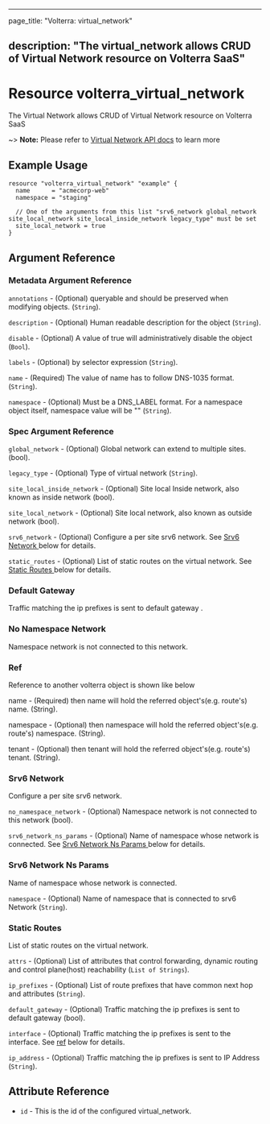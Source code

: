 ---

page_title: "Volterra: virtual_network"

description: "The virtual_network allows CRUD of Virtual Network resource on Volterra SaaS"
-------------------------------------------------------------------------------------------

Resource volterra_virtual_network
=================================

The Virtual Network allows CRUD of Virtual Network resource on Volterra SaaS

~> **Note:** Please refer to [Virtual Network API docs](https://volterra.io/docs/api/virtual-network) to learn more

Example Usage
-------------

```hcl
resource "volterra_virtual_network" "example" {
  name      = "acmecorp-web"
  namespace = "staging"

  // One of the arguments from this list "srv6_network global_network site_local_network site_local_inside_network legacy_type" must be set
  site_local_network = true
}

```

Argument Reference
------------------

### Metadata Argument Reference

`annotations` - (Optional) queryable and should be preserved when modifying objects. (`String`).

`description` - (Optional) Human readable description for the object (`String`).

`disable` - (Optional) A value of true will administratively disable the object (`Bool`).

`labels` - (Optional) by selector expression (`String`).

`name` - (Required) The value of name has to follow DNS-1035 format. (`String`).

`namespace` - (Optional) Must be a DNS_LABEL format. For a namespace object itself, namespace value will be "" (`String`).

### Spec Argument Reference

`global_network` - (Optional) Global network can extend to multiple sites. (bool).

`legacy_type` - (Optional) Type of virtual network (`String`).

`site_local_inside_network` - (Optional) Site local Inside network, also known as inside network (bool).

`site_local_network` - (Optional) Site local network, also known as outside network (bool).

`srv6_network` - (Optional) Configure a per site srv6 network. See [Srv6 Network ](#srv6-network) below for details.

`static_routes` - (Optional) List of static routes on the virtual network. See [Static Routes ](#static-routes) below for details.

### Default Gateway

Traffic matching the ip prefixes is sent to default gateway .

### No Namespace Network

Namespace network is not connected to this network.

### Ref

Reference to another volterra object is shown like below

name - (Required) then name will hold the referred object's(e.g. route's) name. (String).

namespace - (Optional) then namespace will hold the referred object's(e.g. route's) namespace. (String).

tenant - (Optional) then tenant will hold the referred object's(e.g. route's) tenant. (String).

### Srv6 Network

Configure a per site srv6 network.

`no_namespace_network` - (Optional) Namespace network is not connected to this network (bool).

`srv6_network_ns_params` - (Optional) Name of namespace whose network is connected. See [Srv6 Network Ns Params ](#srv6-network-ns-params) below for details.

### Srv6 Network Ns Params

Name of namespace whose network is connected.

`namespace` - (Optional) Name of namespace that is connected to srv6 Network (`String`).

### Static Routes

List of static routes on the virtual network.

`attrs` - (Optional) List of attributes that control forwarding, dynamic routing and control plane(host) reachability (`List of Strings`).

`ip_prefixes` - (Optional) List of route prefixes that have common next hop and attributes (`String`).

`default_gateway` - (Optional) Traffic matching the ip prefixes is sent to default gateway (bool).

`interface` - (Optional) Traffic matching the ip prefixes is sent to the interface. See [ref](#ref) below for details.

`ip_address` - (Optional) Traffic matching the ip prefixes is sent to IP Address (`String`).

Attribute Reference
-------------------

-	`id` - This is the id of the configured virtual_network.
